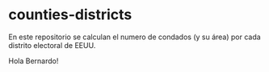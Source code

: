 # counties-districts
En este repositorio se calculan el numero de condados (y su área) por cada distrito electoral de EEUU.  
  
Hola Bernardo!